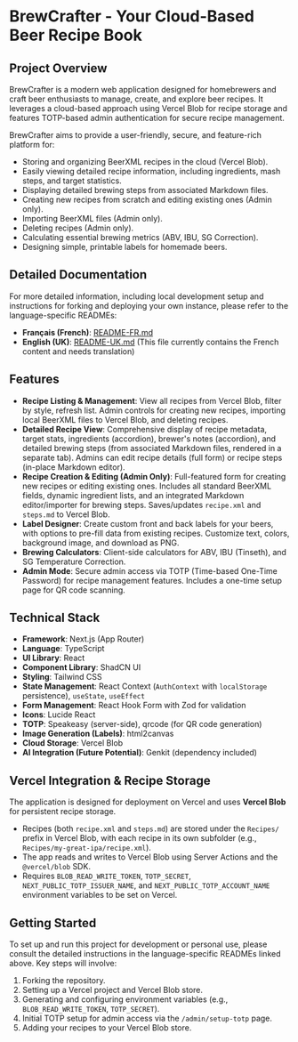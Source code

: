 
# BrewCrafter - Your Cloud-Based Beer Recipe Book

## Project Overview

BrewCrafter is a modern web application designed for homebrewers and craft beer enthusiasts to manage, create, and explore beer recipes. It leverages a cloud-based approach using Vercel Blob for recipe storage and features TOTP-based admin authentication for secure recipe management.

BrewCrafter aims to provide a user-friendly, secure, and feature-rich platform for:
* Storing and organizing BeerXML recipes in the cloud (Vercel Blob).
* Easily viewing detailed recipe information, including ingredients, mash steps, and target statistics.
* Displaying detailed brewing steps from associated Markdown files.
* Creating new recipes from scratch and editing existing ones (Admin only).
* Importing BeerXML files (Admin only).
* Deleting recipes (Admin only).
* Calculating essential brewing metrics (ABV, IBU, SG Correction).
* Designing simple, printable labels for homemade beers.

## Detailed Documentation

For more detailed information, including local development setup and instructions for forking and deploying your own instance, please refer to the language-specific READMEs:

*   **Français (French)**: [README-FR.md](./README-FR.md)
*   **English (UK)**: [README-UK.md](./README-UK.md) (This file currently contains the French content and needs translation)

## Features

*   **Recipe Listing & Management**: View all recipes from Vercel Blob, filter by style, refresh list. Admin controls for creating new recipes, importing local BeerXML files to Vercel Blob, and deleting recipes.
*   **Detailed Recipe View**: Comprehensive display of recipe metadata, target stats, ingredients (accordion), brewer's notes (accordion), and detailed brewing steps (from associated Markdown files, rendered in a separate tab). Admins can edit recipe details (full form) or recipe steps (in-place Markdown editor).
*   **Recipe Creation & Editing (Admin Only)**: Full-featured form for creating new recipes or editing existing ones. Includes all standard BeerXML fields, dynamic ingredient lists, and an integrated Markdown editor/importer for brewing steps. Saves/updates `recipe.xml` and `steps.md` to Vercel Blob.
*   **Label Designer**: Create custom front and back labels for your beers, with options to pre-fill data from existing recipes. Customize text, colors, background image, and download as PNG.
*   **Brewing Calculators**: Client-side calculators for ABV, IBU (Tinseth), and SG Temperature Correction.
*   **Admin Mode**: Secure admin access via TOTP (Time-based One-Time Password) for recipe management features. Includes a one-time setup page for QR code scanning.

## Technical Stack

*   **Framework**: Next.js (App Router)
*   **Language**: TypeScript
*   **UI Library**: React
*   **Component Library**: ShadCN UI
*   **Styling**: Tailwind CSS
*   **State Management**: React Context (`AuthContext` with `localStorage` persistence), `useState`, `useEffect`
*   **Form Management**: React Hook Form with Zod for validation
*   **Icons**: Lucide React
*   **TOTP**: Speakeasy (server-side), qrcode (for QR code generation)
*   **Image Generation (Labels)**: html2canvas
*   **Cloud Storage**: Vercel Blob
*   **AI Integration (Future Potential)**: Genkit (dependency included)

## Vercel Integration & Recipe Storage

The application is designed for deployment on Vercel and uses **Vercel Blob** for persistent recipe storage.
*   Recipes (both `recipe.xml` and `steps.md`) are stored under the `Recipes/` prefix in Vercel Blob, with each recipe in its own subfolder (e.g., `Recipes/my-great-ipa/recipe.xml`).
*   The app reads and writes to Vercel Blob using Server Actions and the `@vercel/blob` SDK.
*   Requires `BLOB_READ_WRITE_TOKEN`, `TOTP_SECRET`, `NEXT_PUBLIC_TOTP_ISSUER_NAME`, and `NEXT_PUBLIC_TOTP_ACCOUNT_NAME` environment variables to be set on Vercel.

## Getting Started

To set up and run this project for development or personal use, please consult the detailed instructions in the language-specific READMEs linked above. Key steps will involve:
1. Forking the repository.
2. Setting up a Vercel project and Vercel Blob store.
3. Generating and configuring environment variables (e.g., `BLOB_READ_WRITE_TOKEN`, `TOTP_SECRET`).
4. Initial TOTP setup for admin access via the `/admin/setup-totp` page.
5. Adding your recipes to your Vercel Blob store.

